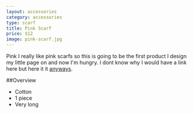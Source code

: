 ```yaml
---
layout: accessories
category: accessories
type: scarf
title: Pink Scarf
price: $12
image: pink-scarf.jpg
---
```


Pink I really like pink scarfs so this is going to be the first product I design my little page on and now I'm hungry. I dont know why I would have a link here but here it it [anyways](http://en.wikipedia.org/wiki/anyways).

##Overview

- Cotton
- 1 piece 
- Very long